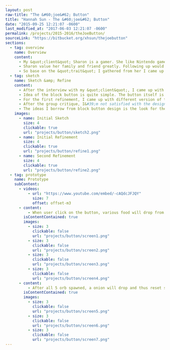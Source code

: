 ```yaml
---
layout: post
raw-title: "The &#60;joe&#62; Button"
title: "Hannah Sun - The &#60;joe&#62; Button"
date: "2015-09-25 12:21:07 -0600"
last_modified_at: "2017-06-03 12:21:07 -0600"
permalink: /projects/2015-2016/theJoeButton/
sourceLink: "https://bitbucket.org/xhsun/thejoebutton"
sections:
  - tag: overview
    name: Overview
    content:
      - My &quot;client&quot; Sharon is a gamer. She like Nintendo games such as Animal Crossing and Pokémon. When it&#39;s the time to eat, Sharon prefer junk food over veggie (especially dislike onion) with some raspberry to finish up.
      - Sharon value her family and friend greatly. Following up would be her video game collections and technology devices. When asked about favorite animal, she says she like dog, any breed of dog.
      - So base on the &quot;trait&quot; I gathered from her I came up with this design that incorporated all her likes and dislikes and I call it the Sharon Button.
  - tag: sketch
    name: Sketch &amp; Refine
    content:
      - After the interview with my &quot;client&quot;, I came up with few sketch of how the button might look. One of the most promising is the sketch call block button. (circled in Initial Sketch image)
      - Idea of the block button is quite simple. The button itself is a block from Mario game. Not only the look, the function of the button pretty similar as well. When user click on the button, the button will move upward and pop an item that represent &ldquo;client&rdquo; interest.
      - For the first refinement, I came up with different version of the block button. The variation I like the most is the version 8. (circled in Initial Refinement image) The block button for version 8 change from click to drag. Every time user drag the button, an item represent &ldquo;client&rdquo; interest will fall out of the button. After a fixed number of items dropped out of the button, a crown will appear onto of the button to indicate user &ldquo;win&rdquo;.
      - After the group critique, I&#39;m not satisfied with the design of block button because I feel like my design is really &ldquo;monotone&rdquo; and it shows little to no character. However, I still like a few element from the block button, such as the mario block. Therefore I decide to make a few change to the block button design instead of completely redesign.
      - The ideas I borrow from block button design is the look for the button and the fact that an item will drop when clicked. The &ldquo;new&rdquo; design add few more element to the canvas to give some character, like the food bowl to catch food dropped from the button and a dog that will eat the food. When the dog eats a food &ldquo;client&rdquo; likes, there will be a heart pop up on top of dog&#39;s head. The heart will float a little then it became a memory &ldquo;orb&rdquo; which contain the things &ldquo;client&rdquo; value the most. If the dog see the food &ldquo;client&rdquo; doesn&#39;t like, it will be sad and go back to sleep, the &ldquo;orb&rdquo; will run away in fear, thus reset the button. (In Second Refinement image)
    images:
      - name: Initial Sketch
        size: 4
        clickable: true
        url: "projects/button/sketch2.png"
      - name: Initial Refinement
        size: 4
        clickable: true
        url: "projects/button/refine1.png"
      - name: Second Refinement
        size: 4
        clickable: true
        url: "projects/button/refine2.png"
  - tag: prototype
    name: Prototype
    subContent:
      - videos:
          - url: "https://www.youtube.com/embed/-cAQdcJFJQY"
            size: 7
            offset: offset-m3
      - content:
          - When user click on the button, various food will drop from the button. Once the dog eats the food, a memory orb will spawn that contain image represent client's interest.
        isContentContained: true
        images:
          - size: 3
            clickable: false
            url: "projects/button/screen1.png"
          - size: 3
            clickable: false
            url: "projects/button/screen2.png"
          - size: 3
            clickable: false
            url: "projects/button/screen3.png"
          - size: 3
            clickable: false
            url: "projects/button/screen4.png"
      - content:
          - After all 5 orb spawned, a onion will drop and thus reset state.
        isContentContained: true
        images:
          - size: 3
            clickable: false
            url: "projects/button/screen5.png"
          - size: 3
            clickable: false
            url: "projects/button/screen6.png"
          - size: 3
            clickable: false
            url: "projects/button/screen7.png"
---
```

